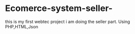 # Ecomerce-system-seller-
this is my first webtec project
i am doing the seller part. Using PHP,HTML,Json

